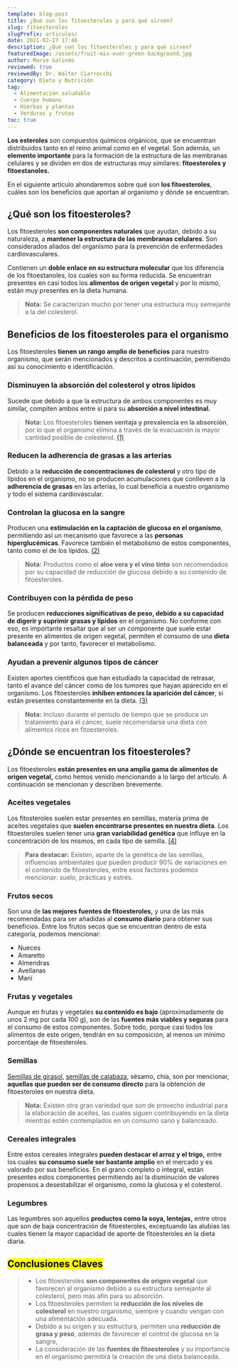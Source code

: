 ```yaml
---
template: blog-post
title: ¿Qué son los fitoesteroles y para qué sirven?
slug: fitoesteroles
slugPrefix: articulos/
date: 2021-02-27 17:46
description: ¿Qué son los fitoesteroles y para qué sirven?
featuredImage: /assets/fruit-mix-over-green-background.jpg
author: Marie Galindo
reviewed: true
reviewedBy: Dr. Walter Ciarrocchi
category: Dieta y Nutrición
tag:
  - Alimentación saludable
  - Cuerpo humano
  - Hierbas y plantas
  - Verduras y frutas
toc: true
---
```

<!--StartFragment-->

**Los esteroles** son compuestos químicos orgánicos, que se encuentran distribuidos tanto en el reino animal como en el vegetal. Son además, un **elemento importante** para la formación de la estructura de las membranas celulares y se dividen en dos de estructuras muy similares: **fitoesteroles y fitoestanoles.**

En el siguiente artículo ahondaremos sobre qué son **los fitoesteroles**, cuáles son los beneficios que aportan al organismo y dónde se encuentran.

## ¿Qué son los fitoesteroles?

Los fitoesteroles **son componentes naturales** que ayudan, debido a su naturaleza, a **mantener la estructura de las membranas celulares**. Son considerados aliados del organismo para la prevención de enfermedades cardiovasculares.

Contienen un **doble enlace en su estructura molecular** que los diferencia de los fitoestanoles, los cuales son su forma reducida. Se encuentran presentes en casi todos los **alimentos de origen vegetal** y por lo mismo, están muy presentes en la dieta humana.

> **Nota:** Se caracterizan mucho por tener una estructura muy semejante a la del colesterol.

## Beneficios de los fitoesteroles para el organismo

Los fitoesteroles **tienen un rango amplio de beneficios** para nuestro organismo, que serán mencionados y descritos a continuación, permitiendo así su conocimiento e identificación.

### Disminuyen la absorción del colesterol y otros lípidos

Sucede que debido a que la estructura de ambos componentes es muy similar, compiten ambos entre sí para su **absorción a nivel intestinal.**

> **Nota:** Los fitoesteroles **tienen ventaja y prevalencia en la absorción**, por lo que el organismo elimina a través de la evacuación la mayor cantidad posible de colesterol. [(1)](http://www.anmat.gov.ar/alimentos/fitosteroles.pdf)

### Reducen la adherencia de grasas a las arterias

Debido a la **reducción de concentraciones de colesterol** y otro tipo de lípidos en el organismo, no se producen acumulaciones que conlleven a la **adherencia de grasas** en las arterias, lo cual beneficia a nuestro organismo y todo el sistema cardiovascular.

### Controlan la glucosa en la sangre

Producen una **estimulación en la captación de glucosa en el organismo**, permitiendo así un mecanismo que favorece a las **personas hiperglucémicas**. Favorece también el metabolismo de estos componentes, tanto como el de los lípidos. [(2)](https://www.jstage.jst.go.jp/article/bpb/29/7/29_7_1418/_article/-char/ja/)

> **Nota:** Productos como el **aloe vera y el vino tinto** son recomendados por su capacidad de reducción de glucosa debido a su contenido de fitoesteroles.

### Contribuyen con la pérdida de peso

Se producen **reducciones significativas de peso, debido a su capacidad de digerir y suprimir grasas y lípidos** en el organismo. No conforme con eso, es importante resaltar que al ser un componente que suele estar presente en alimentos de origen vegetal, permiten el consumo de una **dieta balanceada** y por tanto, favorecer el metabolismo.

### Ayudan a prevenir algunos tipos de cáncer

Existen aportes científicos que han estudiado la capacidad de retrasar, tanto el avance del cáncer como de los tumores que hayan aparecido en el organismo. Los fitoesteroles **inhiben entonces la aparición del cáncer**, si están presentes constantemente en la dieta. [(3)](https://gacetamedica.com/hemeroteca/los-fitoesteroles-retardan-el-cancer-un-30-en-ratones-hblg_643675/#:~:text=A%C3%B1adir%20fitoesteroles%20a%20la%20comida,un%2030%20por%20ciento%20aproximadamente.)

> **Nota:** Incluso durante el período de tiempo que se produce un tratamiento para el cáncer, suele recomendarse una dieta con alimentos ricos en fitoesteroles.

## ¿Dónde se encuentran los fitoesteroles?

Los fitoesteroles **están presentes en una amplia gama de alimentos de origen vegetal,** como hemos venido mencionando a lo largo del artículo. A continuación se mencionan y describen brevemente.

### Aceites vegetales

Los fitosteroles suelen estar presentes en semillas, materia prima de aceites vegetales que **suelen encontrarse presentes en nuestra dieta**. Los fitoesteroles suelen tener una **gran variabilidad genética** que influye en la concentración de los mismos, en cada tipo de semilla. [(4)](https://www.alanrevista.org/ediciones/2016/1/art-2/)

> **Para destacar:** Existen, aparte de la genética de las semillas, influencias ambientales que pueden producir 90% de variaciones en el contenido de fitoesteroles, entre esos factores podemos mencionar: suelo, prácticas y estrés.

### Frutos secos

Son una de **las mejores fuentes de fitoesteroles,** y una de las más recomendadas para ser añadidas al **consumo diario** para obtener sus beneficios. Entre los frutos secos que se encuentran dentro de esta categoría, podemos mencionar:

* Nueces
* Amaretto
* Almendras
* Avellanas
* Maní

### Frutas y vegetales

Aunque en frutas y vegetales **su contenido es bajo** (aproximadamente de unos 2 mg por cada 100 g), son de las **fuentes más viables y seguras** para el consumo de estos componentes. Sobre todo, porque casi todos los alimentos de este origen, tendrán en su composición, al menos un mínimo porcentaje de fitoesteroles.

### Semillas

[Semillas de girasol](https://tuinfosalud.com/articulos/semillas-de-girasol), [semillas de calabaza](https://tuinfosalud.com/articulos/semillas-de-calabaza), sésamo, chía, son por mencionar, **aquellas que pueden ser de consumo directo** para la obtención de fitoesteroles en nuestra dieta.

> **Nota:** Existen otra gran variedad que son de provecho industrial para la elaboración de aceites, las cuales siguen contribuyendo en la dieta mientras estén contemplados en un consumo sano y balanceado.

### Cereales integrales

Entre estos cereales integrales **pueden destacar el arroz y el trigo,** entre los cuales **su consumo suele ser bastante amplio** en el mercado y es valorado por sus beneficios. En el grano completo o integral, están presentes estos componentes permitiendo así la disminución de valores propensos a desestabilizar el organismo, como la glucosa y el colesterol.

### Legumbres

Las legumbres son aquellos **productos como la soya, lentejas,** entre otros que son de baja concentración de fitoesteroles, exceptuando las alubias las cuales tienen la mayor capacidad de aporte de fitoesteroles en la dieta diaria.

## <mark>Conclusiones Claves</mark>

> * Los fitoesteroles **son componentes de origen vegetal** que favorecen al organismo debido a su estructura semejante al colesterol, pero más afín para su absorción.
> * Los fitoesteroles permiten la **reducción de los niveles de colesterol** en nuestro organismo, siempre y cuando vengan con una alimentación adecuada.
> * Debido a su origen y su estructura, permiten una **reducción de grasa y peso**, además de favorecer el control de glucosa en la sangre,
> * La consideración de las **fuentes de fitoesteroles** y su importancia en el organismo permitirá la creación de una dieta balanceada.

<!--EndFragment-->